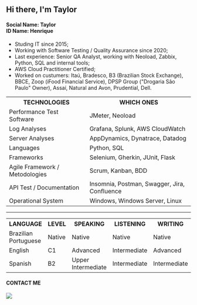<body>
  <h2> Hi there, I'm Taylor</h2>
  <h4> Social Name: Taylor <br> ID Name: Henrique</h4>

  <div>
    <ul>
      <li>Studing IT since 2015;</li>
      <li>Working with Software Testing / Quality Assurance since 2020;</li>
      <li>Last experience: Senior QA Analyst, working with Neoload, Zabbix, Python, SQL and internal tools;</li>
      <li>AWS Cloud Practitioner Certified;</li>
      <li>Worked on custumers: Itaú, Bradesco, B3 (Brazilian Stock Exchange), BBCE, Zoop (iFood Financial Service), DPSP Group ("Drogaria São Paulo" Owner), Assaí, Natural and Avon, Prudential, Dell.</li>
    </ul> 
    <table>
    <tr>
      <th>TECHNOLOGIES</th>
      <th>WHICH ONES</th>
    <tr>
    <tr>
      <td>Performance Test Software</td>
      <td>JMeter, Neoload</td>
     </tr>
     <tr>
      <td>Log Analyses</td>
      <td>Grafana, Splunk, AWS CloudWatch</td>
     </tr>
     <tr>
      <td>Server Analyses</td>
      <td>AppDynamics, Dynatrace, Datadog</td>
     </tr>
     <tr>
      <td>Languages</td>
      <td>Python, SQL</td>
     </tr>
     <tr>
      <td>Frameworks</td>
      <td> Selenium, Gherkin, JUnit, Flask</td>
     </tr>
      <td>Agile Framework / Metodologies</td>
      <td>Scrum, Kanban, BDD</td>
     </tr>
     <tr>
      <td>API Test / Documentation</td>
      <td>Insomnia, Postman, Swagger, Jira, Confluence</td>
     </tr>
     <tr>
      <td>Operational System</td>
      <td>Windows, Windows Server, Linux</td>
     </tr> 
    </table>
  </div>
  <hr>
  
  <div>
   <table>
   <tr>
    <th>LANGUAGE</th>
    <th>LEVEL</th>
    <th>SPEAKING</th>
    <th>LISTENING</th>
    <th>WRITING</th>
   </tr>
   <tr>
    <td>Brazilian Portuguese</td>
    <td>Native</td>
    <td>Native</td>
    <td>Native</td>
    <td>Native</td>
   </tr>
   <tr>
    <td>English</td>
    <td>C1</td>
    <td>Advanced</td>
    <td>Intermediate</td>
    <td>Advanced</td>
   </tr>
   <tr>
    <td>Spanish</td>
    <td>B2</td>
    <td>Upper Intermediate</td>
    <td>Intermediate</td>
    <td>Intermediate</td>
   </tr>
   
   </table>
  </div>
  <div>
   <h4>CONTACT ME</h4>
   <a href="https://www.linkedin.com/in/henrique-silva001/" target="_blank"><img src="https://img.shields.io/badge/-LinkedIn-%230077B5?style=for-the-badge&logo=linkedin&logoColor=white" target="_blank" ></a>
  </div>
</body>
